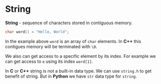 # String

**String** - sequence of characters stored in contiguous memory.

```cpp
char word[] = "Hello, World";
```

In the example above `word` is an array of `char` elements. In **C++** this contigues memory will be terminated with `\0`.

We also can get access to a specific element by its index. For example we can get access to `e` using its index `word[1]`.

In **C** or **C++** string is not a built-in data type. We can use `string.h` to get benefit of string. But in **Python** we have `str` data type for `string`.
